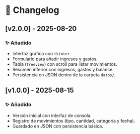 # 📑 Changelog

## [v2.0.0] - 2025-08-20
### ✨ Añadido
- Interfaz gráfica con `tkinter`.
- Formulario para añadir ingresos y gastos.
- Tabla (`Treeview`) con scroll para listar movimientos.
- Resumen inferior con ingresos, gastos y balance.
- Persistencia en JSON dentro de la carpeta `datos/`.

## [v1.0.0] - 2025-08-15
### ✨ Añadido
- Versión inicial con interfaz de consola.
- Registro de movimientos (tipo, cantidad, categoría y fecha).
- Guardado en JSON con persistencia básica.